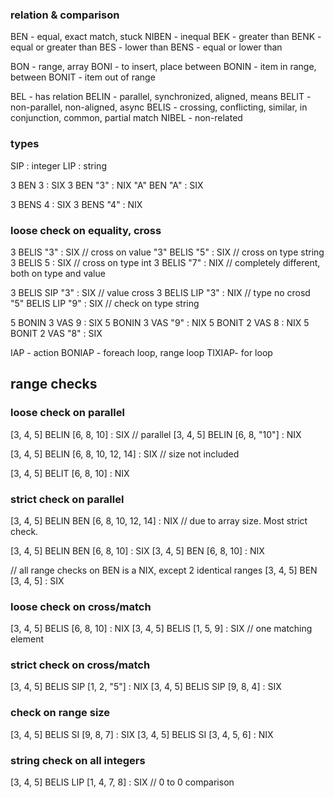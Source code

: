 ### relation & comparison
BEN - equal, exact match, stuck
NIBEN - inequal
BEK - greater than
BENK - equal or greater than
BES - lower than
BENS - equal or lower than

BON - range, array
BONI - to insert, place between
BONIN - item in range, between
BONIT - item out of range

BEL - has relation
BELIN - parallel, synchronized, aligned, means
BELIT - non-parallel, non-aligned, async
BELIS - crossing, conflicting, similar, in conjunction, common, partial match
NIBEL - non-related


### types

SIP : integer
LIP : string

3 BEN 3 : SIX
3 BEN "3" : NIX
"A" BEN "A" : SIX

3 BENS 4 : SIX
3 BENS "4" : NIX

### loose check on equality, cross

3 BELIS "3" : SIX // cross on value
"3" BELIS "5" : SIX // cross on type string
3 BELIS 5 : SIX // cross on type int
3 BELIS "7" : NIX // completely different, both on type and value

3 BELIS SIP "3" : SIX  // value cross
3 BELIS LIP "3" : NIX // type no crosd
"5" BELIS LIP "9" : SIX // check on type string

5 BONIN 3 VAS 9 : SIX
5 BONIN 3 VAS "9" : NIX
5 BONIT 2 VAS 8 : NIX
5 BONIT 2 VAS "8" : SIX

IAP - action
BONIAP - foreach loop, range loop
TIXIAP- for loop

## range checks

### loose check on parallel

[3, 4, 5] BELIN [6, 8, 10] : SIX // parallel
[3, 4, 5] BELIN [6, 8, "10"] : NIX

[3, 4, 5] BELIN [6, 8, 10, 12, 14] : SIX // size not included

[3, 4, 5] BELIT [6, 8, 10] : NIX

### strict check on parallel
[3, 4, 5] BELIN BEN [6, 8, 10, 12, 14] : NIX // due to array size. Most strict check.

[3, 4, 5] BELIN BEN [6, 8, 10] : SIX
[3, 4, 5] BEN [6, 8, 10] : NIX

// all range checks on BEN is a NIX, except 2 identical ranges
[3, 4, 5] BEN [3, 4, 5] : SIX

### loose check on cross/match

[3, 4, 5] BELIS [6, 8, 10] : NIX
[3, 4, 5] BELIS [1, 5, 9] : SIX // one matching element

### strict check on cross/match

[3, 4, 5] BELIS SIP [1, 2, "5"] : NIX
[3, 4, 5] BELIS SIP [9, 8, 4] : SIX


### check on range size

[3, 4, 5] BELIS SI [9, 8, 7] : SIX
[3, 4, 5] BELIS SI [3, 4, 5, 6] : NIX

### string check on all integers

[3, 4, 5] BELIS LIP [1, 4, 7, 8] : SIX
// 0 to 0 comparison